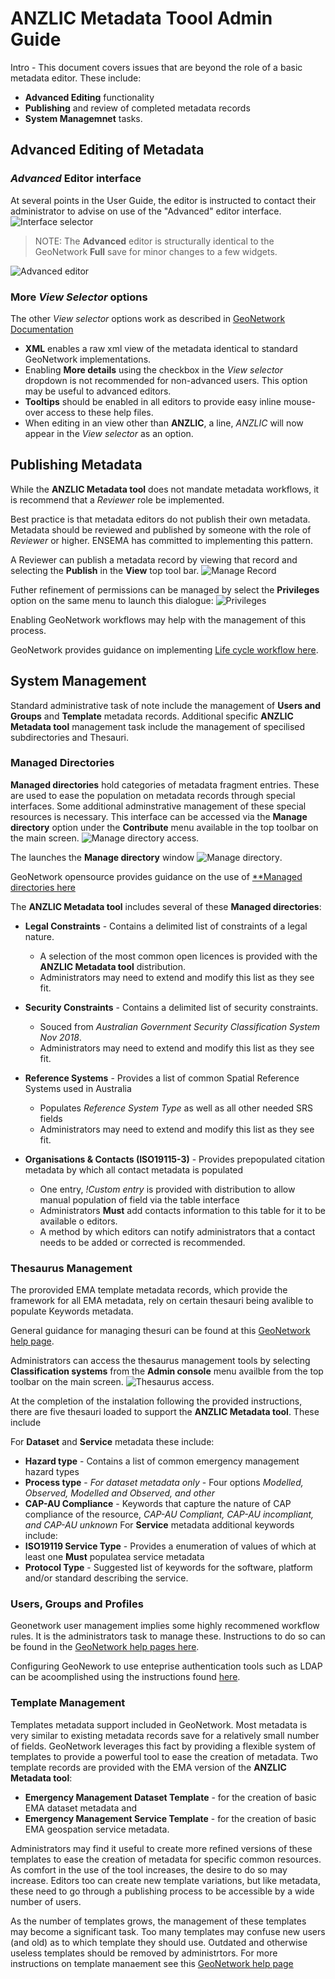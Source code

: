 # ANZLIC Metadata Toool Admin Guide

Intro - 
This document covers issues that are beyond the role of a basic metadata editor. These include:
* **Advanced Editing** functionality
* **Publishing** and review of completed metadata records
* **System Managemnet** tasks.

## Advanced Editing of Metadata

### _Advanced_ Editor interface
At several points in the User Guide, the editor is instructed to contact their administrator to advise on use of the "Advanced" editor interface.  ![Interface selector](./images/EditorSelector.png)

>NOTE: The **Advanced** editor is structurally identical to the GeoNetwork **Full** save for minor changes to a few widgets. 

![Advanced editor](./images/AdvancedEditor.png)

### More _View Selector_ options
The other _View selector_ options work as described in [GeoNetwork Documentation](https://geonetwork-opensource.org/manuals/trunk/en/user-guide/describing-information/editing-metadata.html?highlight=editor#navigating-the-form)

* **XML** enables a raw xml view of the metadata identical to standard GeoNetwork implementations.
* Enabling **More details** using the checkbox in the _View selector_ dropdown is not recommended for non-advanced users. This option may be useful to advanced editors.
* **Tooltips** should be enabled in all editors to provide easy inline mouse-over access to these help files.
* When editing in an view other than **ANZLIC**,  a line, _ANZLIC_ will now appear in the _View selector_ as an option.


## Publishing Metadata

While the **ANZLIC Metadata tool** does not mandate metadata workflows, it is recommend that a _Reviewer_ role be implemented.

Best practice is that metadata editors do not publish their own metadata. Metadata should be reviewed and published by someone with the role of _Reviewer_ or higher.  ENSEMA has committed to implementing this pattern. 

A Reviewer can publish a metadata record by viewing that record and selecting the **Publish** in the **View** top tool bar.
![Manage Record](./images/ManageRecord.png)

Futher refinement of permissions can be managed by select the **Privileges** option on the same menu to launch this dialogue:
![Privileges](./images/Privileges.png)

Enabling GeoNetwork workflows may help with the management of this process.

GeoNetwork provides guidance on implementing [Life cycle workflow here](https://geonetwork-opensource.org/manuals/trunk/en/user-guide/workflow/life-cycle.html).

## System Management
Standard administrative task of note include the management of **Users and Groups** and **Template** metadata records.
Additional specific **ANZLIC Metadata tool** management task include the management of specilised subdirectories and Thesauri. 

### Managed Directories

**Managed directories** hold categories of metadata fragment entries. These are used to ease the population on metadata records through special interfaces. Some additional adminstrative management of these special resources is necessary. This interface can be accessed via the **Manage directory** option under the **Contribute** menu available in the top toolbar on the main screen. ![Manage directory access](./images/ManagedDirectoryAccess.png).

The launches the **Manage directory** window ![Manage directory](./images/ManagedDirectory.png).

GeoNetwork opensource provides guidance on the use of [**Managed directories here](https://geonetwork-opensource.org/manuals/trunk/en/administrator-guide/managing-classification-systems/managing-directories.html?highlight=managed%20directories#managing-directories)

The **ANZLIC Metadata tool** includes several of these **Managed directories**:

* **Legal Constraints** - Contains a delimited list of constraints of a legal nature. 
    * A selection of the most common open licences is provided with the **ANZLIC Metadata tool** distribution.
    * Administrators may need to extend and modify this list as they see fit. 

* **Security Constraints** - Contains a delimited list of security constraints. 
  * Souced from _Australian Government Security Classification System Nov 2018_. 
  * Administrators may need to extend and modify this list as they see fit. 
	
* **Reference Systems** - Provides a list of common Spatial Reference Systems used in Australia
  * Populates _Reference System Type_ as well as all other needed SRS fields
  * Administrators may need to extend and modify this list as they see fit. 
  
* **Organisations & Contacts (ISO19115-3)** - Provides prepopulated citation metadata by which all contact metadata is populated
  * One entry, _!Custom entry_ is provided with distribution to allow manual population of field via the table interface
  * Administrators **Must** add contacts information to this table for it to be available o editors.
  * A method by which editors can notify administrators that a contact needs to be added or corrected is recommended.

### Thesaurus Management
The prorovided EMA template metadata records, which provide the framework for all EMA metadata, rely on certain thesauri being avalible to populate Keywords metadata.

General guidance for managing thesuri can be found at this [GeoNetwork help page](https://geonetwork-opensource.org/manuals/3.10.x/en/administrator-guide/managing-classification-systems/managing-thesaurus.html).

Administrators can access the thesaurus management tools by selecting **Classification systems** from the **Admin console** menu availble from the  top toolbar on the main screen. ![Thesaurus access](./images/ThesaurusMgnAccess.png).

At the completion of the instalation following the provided instructions, there are five thesauri loaded to support the  **ANZLIC Metadata tool**. These include

For **Dataset** and **Service** metadata these include:
* **Hazard type** - Contains a list of common emergency management hazard types
* **Process type** - _For dataset metadata only_ - Four options _Modelled, Observed, Modelled and Observed, and other_
* **CAP-AU Compliance** - Keywords that capture the nature of CAP compliance of the resource, _CAP-AU Compliant, CAP-AU incompliant, and CAP-AU unknown_
For **Service** metadata additional keywords include:
* **ISO19119 Service Type** - Provides a enumeration of values of which at least one **Must** populatea service metadata
* **Protocol Type** - Suggested list of keywords for the software, platform and/or standard describing the service.

### Users, Groups and Profiles
Geonetwork user management implies some highly recommened workflow rules. It is the administrators task to manage these. Instructions to do so can be found in the [GeoNetwork help pages here](https://geonetwork-opensource.org/manuals/3.10.x/en/administrator-guide/managing-users-and-groups/index.html).

Configuring GeoNework to use enteprise authentication tools such as LDAP can be acoomplished using the instructions found [here](https://geonetwork-opensource.org/manuals/3.10.x/en/administrator-guide/managing-users-and-groups/authentication-mode.html?highlight=authentication#authentication-mode).

### Template Management

Templates metadata support included in GeoNetwork. Most metadata is very similar to existing metadata records save for a relatively small number of fields. GeoNetwork leverages this fact by providing a flexible system of templates to provide a powerful tool to ease the creation of metadata. Two template records are provided with the EMA version of the **ANZLIC Metadata tool**:
* **Emergency Management Dataset Template** - for the creation of basic EMA dataset metadata and
* **Emergency Management Service Template** - for the creation of basic EMA geospation service metadata.

Administrators may find it useful to create more refined versions of these templates to ease the creation of metadata for specific common resources. As comfort in the use of the tool increases, the desire to do so may increase. Editors too can create new template variations, but like metadata, these need to go through a publishing process to be accessible by a wide number of users.

As the number of templates grows, the management of these templates may become a significant task. Too many templates may confuse new users (and old) as to which template they should use. Outdated and otherwise useless templates should be removed by administrtors. For more instructions on template manaement see this [GeoNetwork help page](https://geonetwork-opensource.org/manuals/3.10.x/en/user-guide/describing-information/managing-templates.html?highlight=templates#managing-templates.)
